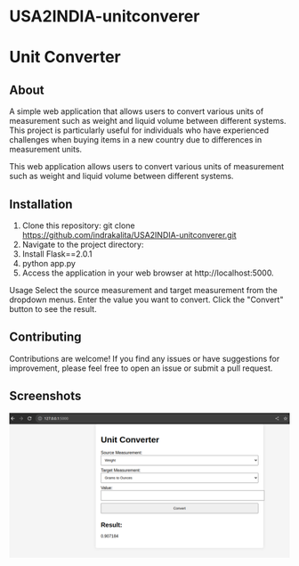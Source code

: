 # USA2INDIA-unitconverer

# Unit Converter

## About

A simple web application that allows users to convert various units of measurement such as weight and liquid volume between different systems. This project is particularly useful for individuals who have experienced challenges when buying items in a new country due to differences in measurement units.


This web application allows users to convert various units of measurement such as weight and liquid volume between different systems.

## Installation

1. Clone this repository: git clone https://github.com/indrakalita/USA2INDIA-unitconverer.git
2. Navigate to the project directory:
3. Install Flask==2.0.1
4. python app.py
5. Access the application in your web browser at http://localhost:5000.

Usage
Select the source measurement and target measurement from the dropdown menus.
Enter the value you want to convert.
Click the "Convert" button to see the result.
## Contributing
Contributions are welcome! If you find any issues or have suggestions for improvement, please feel free to open an issue or submit a pull request.

## Screenshots
![alt text](https://github.com/indrakalita/USA2INDIA-unitconverer/blob/main/test1.png)

